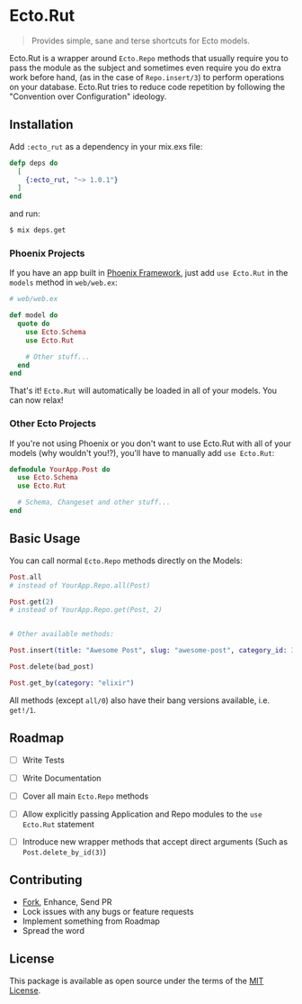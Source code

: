 Ecto.Rut
========

> Provides simple, sane and terse shortcuts for Ecto models.

Ecto.Rut is a wrapper around `Ecto.Repo` methods that usually require you to pass
the module as the subject and sometimes even require you do extra work before hand,
(as in the case of `Repo.insert/3`) to perform operations on your database. Ecto.Rut
tries to reduce code repetition by following the "Convention over Configuration"
ideology.



## Installation

Add `:ecto_rut` as a dependency in your mix.exs file:

```elixir
defp deps do
  [
    {:ecto_rut, "~> 1.0.1"}
  ]
end
```

and run:

```bash
$ mix deps.get
```

### Phoenix Projects

If you have an app built in [Phoenix Framework][1], just add `use Ecto.Rut` in the `models` method
in `web/web.ex`:

```elixir
# web/web.ex

def model do
  quote do
    use Ecto.Schema
    use Ecto.Rut

    # Other stuff...
  end
end
```

That's it! `Ecto.Rut` will automatically be loaded in all of your models. You can now relax!


### Other Ecto Projects

If you're not using Phoenix or you don't want to use Ecto.Rut with all of your models (why wouldn't
you!?), you'll have to manually add `use Ecto.Rut`:

```elixir
defmodule YourApp.Post do
  use Ecto.Schema
  use Ecto.Rut

  # Schema, Changeset and other stuff...
end
```



## Basic Usage

You can call normal `Ecto.Repo` methods directly on the Models:

```elixir
Post.all
# instead of YourApp.Repo.all(Post)

Post.get(2)
# instead of YourApp.Repo.get(Post, 2)


# Other available methods:

Post.insert(title: "Awesome Post", slug: "awesome-post", category_id: 3)

Post.delete(bad_post)

Post.get_by(category: "elixir")
```

All methods (except `all/0`) also have their bang versions available, i.e. `get!/1`.



## Roadmap

 - [ ] Write Tests
 - [ ] Write Documentation
 - [ ] Cover all main `Ecto.Repo` methods
 - [ ] Allow explicitly passing Application and Repo modules to the `use Ecto.Rut` statement
 - [ ] Introduce new wrapper methods that accept direct arguments (Such as `Post.delete_by_id(3)`)



## Contributing

 - [Fork][2], Enhance, Send PR
 - Lock issues with any bugs or feature requests
 - Implement something from Roadmap
 - Spread the word



## License

This package is available as open source under the terms of the [MIT License][3].



  [1]: https://github.com/phoenixframework/phoenix
  [2]: https://github.com/sheharyarn/ecto_rut/fork
  [3]: http://opensource.org/licenses/MIT


